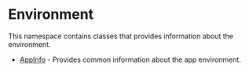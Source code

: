 ﻿# Environment

This namespace contains classes that provides information about the environment.

* [AppInfo](./Environment/AppInfo.md) - Provides common information about the app environment.



